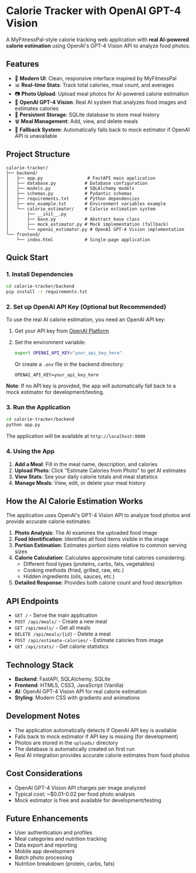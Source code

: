 # Calorie Tracker with OpenAI GPT-4 Vision

A MyFitnessPal-style calorie tracking web application with **real AI-powered calorie estimation** using OpenAI's GPT-4 Vision API to analyze food photos.

## Features

- 📱 **Modern UI**: Clean, responsive interface inspired by MyFitnessPal
- 📊 **Real-time Stats**: Track total calories, meal count, and averages
- 📷 **Photo Upload**: Upload meal photos for AI-powered calorie estimation
- 🤖 **OpenAI GPT-4 Vision**: Real AI system that analyzes food images and estimates calories
- 💾 **Persistent Storage**: SQLite database to store meal history
- 🗑️ **Meal Management**: Add, view, and delete meals
- 🔄 **Fallback System**: Automatically falls back to mock estimator if OpenAI API is unavailable

## Project Structure

```
calorie-tracker/
├── backend/
│   ├── app.py                 # FastAPI main application
│   ├── database.py           # Database configuration
│   ├── models.py             # SQLAlchemy models
│   ├── schemas.py            # Pydantic schemas
│   ├── requirements.txt      # Python dependencies
│   ├── env_example.txt       # Environment variables example
│   └── calorie_estimator/    # Calorie estimation system
│       ├── __init__.py
│       ├── base.py           # Abstract base class
│       ├── mock_estimator.py # Mock implementation (fallback)
│       └── openai_estimator.py # OpenAI GPT-4 Vision implementation
└── frontend/
    └── index.html            # Single-page application
```

## Quick Start

### 1. Install Dependencies

```bash
cd calorie-tracker/backend
pip install -r requirements.txt
```

### 2. Set up OpenAI API Key (Optional but Recommended)

To use the real AI calorie estimation, you need an OpenAI API key:

1. Get your API key from [OpenAI Platform](https://platform.openai.com/api-keys)
2. Set the environment variable:
   ```bash
   export OPENAI_API_KEY="your_api_key_here"
   ```
   
   Or create a `.env` file in the backend directory:
   ```
   OPENAI_API_KEY=your_api_key_here
   ```

**Note**: If no API key is provided, the app will automatically fall back to a mock estimator for development/testing.

### 3. Run the Application

```bash
cd calorie-tracker/backend
python app.py
```

The application will be available at `http://localhost:8000`

### 4. Using the App

1. **Add a Meal**: Fill in the meal name, description, and calories
2. **Upload Photo**: Click "Estimate Calories from Photo" to get AI estimates
3. **View Stats**: See your daily calorie totals and meal statistics
4. **Manage Meals**: View, edit, or delete your meal history

## How the AI Calorie Estimation Works

The application uses OpenAI's GPT-4 Vision API to analyze food photos and provide accurate calorie estimates:

1. **Photo Analysis**: The AI examines the uploaded food image
2. **Food Identification**: Identifies all food items visible in the image
3. **Portion Estimation**: Estimates portion sizes relative to common serving sizes
4. **Calorie Calculation**: Calculates approximate total calories considering:
   - Different food types (proteins, carbs, fats, vegetables)
   - Cooking methods (fried, grilled, raw, etc.)
   - Hidden ingredients (oils, sauces, etc.)
5. **Detailed Response**: Provides both calorie count and food description

## API Endpoints

- `GET /` - Serve the main application
- `POST /api/meals/` - Create a new meal
- `GET /api/meals/` - Get all meals
- `DELETE /api/meals/{id}` - Delete a meal
- `POST /api/estimate-calories/` - Estimate calories from image
- `GET /api/stats/` - Get calorie statistics

## Technology Stack

- **Backend**: FastAPI, SQLAlchemy, SQLite
- **Frontend**: HTML5, CSS3, JavaScript (Vanilla)
- **AI**: OpenAI GPT-4 Vision API for real calorie estimation
- **Styling**: Modern CSS with gradients and animations

## Development Notes

- The application automatically detects if OpenAI API key is available
- Falls back to mock estimator if API key is missing (for development)
- Photos are stored in the `uploads/` directory
- The database is automatically created on first run
- Real AI integration provides accurate calorie estimates from food photos

## Cost Considerations

- OpenAI GPT-4 Vision API charges per image analyzed
- Typical cost: ~$0.01-0.02 per food photo analysis
- Mock estimator is free and available for development/testing

## Future Enhancements

- User authentication and profiles
- Meal categories and nutrition tracking
- Data export and reporting
- Mobile app development
- Batch photo processing
- Nutrition breakdown (protein, carbs, fats)
